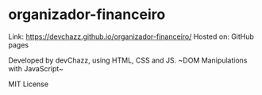 # organizador-financeiro


Link: https://devchazz.github.io/organizador-financeiro/
Hosted on: GitHub pages

Developed by devChazz, using HTML, CSS and JS.
~DOM Manipulations with JavaScript~

MIT License
